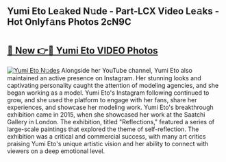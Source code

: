 ## Yumi Eto Le𝚊ked N𝚞de - Part-LCX Video Le𝚊ks - Hot Onlyf𝚊ns Photos 2cN9C

# <h2><a href="http://ac20047.deff.icu/?id=Yumi+Eto">🔗 New 👉🔴 Yumi Eto VIDEO Photos</a></h2>

[![Yumi Eto N𝚞des](https://i.imgur.com/rIISA9y.gif)](http://ac20047.deff.icu/?id=Yumi+Eto)
Alongside her YouTube channel, Yumi Eto also maintained an active presence on Instagram. Her stunning looks and captivating personality caught the attention of modeling agencies, and she began working as a model. Yumi Eto's Instagram following continued to grow, and she used the platform to engage with her fans, share her experiences, and showcase her modeling work. Yumi Eto's breakthrough exhibition came in 2015, when she showcased her work at the Saatchi Gallery in London. The exhibition, titled "Reflections," featured a series of large-scale paintings that explored the theme of self-reflection. The exhibition was a critical and commercial success, with many art critics praising Yumi Eto's unique artistic vision and her ability to connect with viewers on a deep emotional level.
